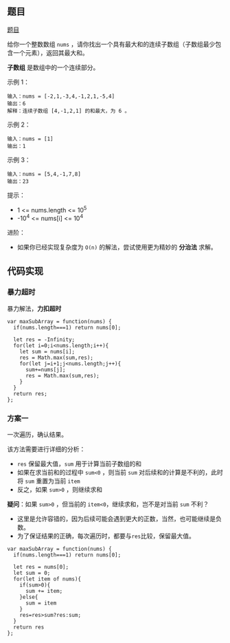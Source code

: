 ## 题目

[题目](https://leetcode-cn.com/problems/maximum-subarray)

给你一个整数数组 `nums` ，请你找出一个具有最大和的连续子数组（子数组最少包含一个元素），返回其最大和。

**子数组** 是数组中的一个连续部分。

 

示例 1：

```
输入：nums = [-2,1,-3,4,-1,2,1,-5,4]
输出：6
解释：连续子数组 [4,-1,2,1] 的和最大，为 6 。
```

示例 2：

```
输入：nums = [1]
输出：1
```

示例 3：

```
输入：nums = [5,4,-1,7,8]
输出：23
```

提示：

* 1 <= nums.length <= 10<sup>5</sup>
* -10<sup>4</sup> <= nums[i] <= 10<sup>4</sup> 

进阶：

* 如果你已经实现复杂度为 `O(n)` 的解法，尝试使用更为精妙的 **分治法** 求解。



## 代码实现

### 暴力超时

暴力解法，**力扣超时**

```
var maxSubArray = function(nums) {
  if(nums.length===1) return nums[0];
  
  let res = -Infinity;
  for(let i=0;i<nums.length;i++){
    let sum = nums[i];
    res = Math.max(sum,res);
    for(let j=i+1;j<nums.length;j++){
      sum+=nums[j];
      res = Math.max(sum,res);
    }
  }
  return res;
}; 
```

### 方案一

一次遍历，确认结果。

该方法需要进行详细的分析：

* `res` 保留最大值，`sum` 用于计算当前子数组的和
* 如果在求当前和的过程中 `sum<0` ，则当前 `sum` 对后续和的计算是不利的，此时将 `sum` 重置为当前 `item`
* 反之，如果 `sum>0` ，则继续求和

**疑问**：如果 `sum>0` ，但当前的 `item<0`，继续求和，岂不是对当前 `sum` 不利？

* 这里是允许容错的，因为后续可能会遇到更大的正数，当然，也可能继续是负数。
* 为了保证结果的正确，每次遍历时，都要与`res`比较，保留最大值。

```
var maxSubArray = function(nums) {
  if(nums.length===1) return nums[0];
  
  let res = nums[0];
  let sum = 0;
  for(let item of nums){
    if(sum>0){
      sum += item;
    }else{
      sum = item
    }
    res=res>sum?res:sum;
  }
  return res
}; 
```



